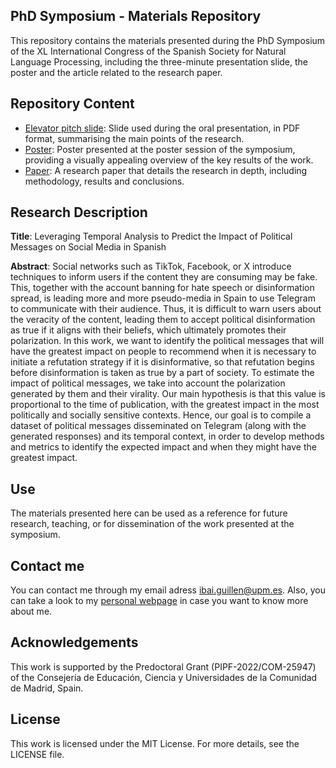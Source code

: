 ## PhD Symposium - Materials Repository

This repository contains the materials presented during the PhD Symposium of the XL International Congress of the Spanish Society for Natural Language Processing, including the three-minute presentation slide, the poster and the article related to the research paper.

## Repository Content
- [Elevator pitch slide](https://github.com/iguillenp/SEPLN_2024_PhDSymposium/blob/main/3minutes%20slide.pdf): Slide used during the oral presentation, in PDF format, summarising the main points of the research.
- [Poster](https://github.com/iguillenp/SEPLN_2024_PhDSymposium/blob/main/Poster%20SEPLN%202024.pdf): Poster presented at the poster session of the symposium, providing a visually appealing overview of the key results of the work.
- [Paper](https://github.com/iguillenp/SEPLN_2024_PhDSymposium/blob/main/SymposiumPaper.pdf): A research paper that details the research in depth, including methodology, results and conclusions.
    
## Research Description
**Title**: Leveraging Temporal Analysis to Predict the Impact of Political Messages on Social Media in Spanish

**Abstract**: Social networks such as TikTok, Facebook, or X introduce techniques to inform users if the content they are consuming may be fake. This, together with the account banning for hate speech or disinformation spread, is leading more and more pseudo-media in Spain to use Telegram to communicate with their audience. Thus, it is difficult to warn users about the veracity of the content, leading them to accept political disinformation as true if it aligns with their beliefs, which ultimately promotes their polarization. In this work, we want to identify the political messages that will have the greatest impact on people to recommend when it is necessary to initiate a refutation strategy if it is disinformative, so that refutation begins before disinformation is taken as true by a part of society. To estimate the impact of political messages, we take into account the polarization generated by them and their virality. Our main hypothesis is that this value is proportional to the time of publication, with the greatest impact in the most politically and socially sensitive contexts. Hence, our goal is to compile a dataset of political messages disseminated on Telegram (along with the generated responses) and its temporal context, in order to develop methods and metrics to identify the expected impact and when they might have the greatest impact.

## Use
The materials presented here can be used as a reference for future research, teaching, or for dissemination of the work presented at the symposium.

## Contact me
You can contact me through my email adress ibai.guillen@upm.es. Also, you can take a look to my [personal webpage](https://iguillenp.github.io/) in case you want to know more about me. 

## Acknowledgements
This work is supported by the Predoctoral Grant (PIPF-2022/COM-25947) of the Consejería de Educación, Ciencia y Universidades de la Comunidad de Madrid, Spain.

## License
This work is licensed under the MIT License. For more details, see the LICENSE file.
